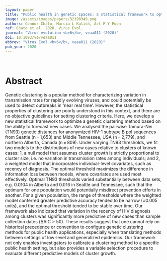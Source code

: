 ```yaml
---
layout: paper
title: "Public health in genetic spaces: a statistical framework to optimize cluster-based outbreak detection."
image: /assets/images/papers/32190349.png
authors: Connor Chato, Marcia L Kalish, Art F Y Poon
ref: Chato et al. 2020. Virus Evol.
journal: "Virus evolution <b>6</b>, veaa011 (2020)"
doi: 10.1093/ve/veaa011
abbrev: "Virus Evol <b>6</b>, veaa011 (2020)"
pub_year: 2020
---
```


<br />
<div data-badge-popover="right" data-badge-type="donut" data-pmid="32190349" data-hide-no-mentions="true" class="altmetric-embed"></div>

# Abstract

Genetic clustering is a popular method for characterizing variation in transmission rates for rapidly evolving viruses, and could potentially be used to detect outbreaks in 'near real time'. However, the statistical properties of clustering are poorly understood in this context, and there are no objective guidelines for setting clustering criteria. Here, we develop a new statistical framework to optimize a genetic clustering method based on the ability to forecast new cases. We analysed the pairwise Tamura-Nei (TN93) genetic distances for anonymized HIV-1 subtype B pol sequences from Seattle (n = 1,653) and Middle Tennessee, USA (n = 2,779), and northern Alberta, Canada (n = 809). Under varying TN93 thresholds, we fit two models to the distributions of new cases relative to clusters of known cases: 1, a null model that assumes cluster growth is strictly proportional to cluster size, i.e. no variation in transmission rates among individuals; and 2, a weighted model that incorporates individual-level covariates, such as recency of diagnosis. The optimal threshold maximizes the difference in information loss between models, where covariates are used most effectively. Optimal TN93 thresholds varied substantially between data sets, e.g. 0.0104 in Alberta and 0.016 in Seattle and Tennessee, such that the optimum for one population would potentially misdirect prevention efforts in another. For a given population, the range of thresholds where the weighted model conferred greater predictive accuracy tended to be narrow (±0.005 units), and the optimal threshold tended to be stable over time. Our framework also indicated that variation in the recency of HIV diagnosis among clusters was significantly more predictive of new cases than sample collection dates (ΔAIC > 50). These results suggest that one cannot rely on historical precedence or convention to configure genetic clustering methods for public health applications, especially when translating methods between settings of low-level and generalized epidemics. Our framework not only enables investigators to calibrate a clustering method to a specific public health setting, but also provides a variable selection procedure to evaluate different predictive models of cluster growth.

